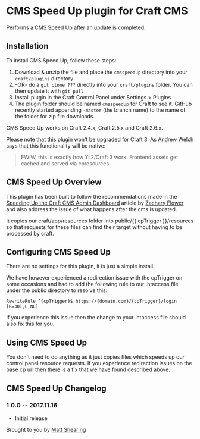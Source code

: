 # CMS Speed Up plugin for Craft CMS

Performs a CMS Speed Up after an update is completed.

## Installation

To install CMS Speed Up, follow these steps:

1. Download & unzip the file and place the `cmsspeedup` directory into your `craft/plugins` directory
2.  -OR- do a `git clone ???` directly into your `craft/plugins` folder.  You can then update it with `git pull`
3. Install plugin in the Craft Control Panel under Settings > Plugins
4. The plugin folder should be named `cmsspeedup` for Craft to see it.  GitHub recently started appending `-master` (the branch name) to the name of the folder for zip file downloads.

CMS Speed Up works on Craft 2.4.x, Craft 2.5.x and Craft 2.6.x.

Please note that this plugin won't be upgraded for Craft 3. As [Andrew Welch](https://github.com/nystudio107) says that this functionality will be native:
> FWIW, this is exactly how Yii2/Craft 3 work. Frontend assets get cached and served via cpresources.

## CMS Speed Up Overview

This plugin has been built to follow the recommendations made in the [Speeding Up the Craft CMS Admin Dashboard](https://zacharyflower.com/tutorials/2017/02/27/speed-up-craft-admin.html) article by [Zachary Flower](https://github.com/zachflower) and also address the issue of what happens after the cms is updated.

It copies our craft/app/resources folder into public/{{ cpTrigger }}/resources so that requests for these files can find their target without having to be processed by craft.

## Configuring CMS Speed Up

There are no settings for this plugin, it is just a simple install.

We have however experienced a redirection issue with the cpTrigger on some occasions and had to add the following rule to our .htaccess file under the public directory to resolve this:

`RewriteRule ^{cpTrigger}$ https://{domain.com}/{cpTrigger}/login [R=301,L,NC]`

If you experience this issue then the change to your .htaccess file should also fix this for you.

## Using CMS Speed Up

You don't need to do anything as it just copies files which speeds up our control panel resource requests.
If you experience redirection issues on the base cp url then there is a fix that we have found described above.

## CMS Speed Up Changelog

### 1.0.0 -- 2017.11.16

* Initial release

Brought to you by [Matt Shearing](https://adigital.agency)